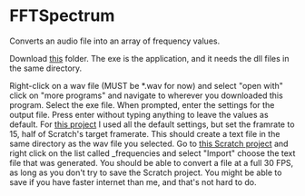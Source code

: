 # FFTSpectrum
Converts an audio file into an array of frequency values.

Download [this](https://github.com/FlynnD273/FFTSpectrum/tree/master/FFTSpectrum/bin/Debug/netcoreapp3.1) folder. The exe is the application, and it needs the dll files in the same directory.

Right-click on a wav file (MUST be \*.wav for now) and select "open with" click on "more programs" and navigate to wherever you downloaded this program. Select the exe file. When prompted, enter the settings for the output file. Press enter without typing anything to leave the values as default. For [this project](https://scratch.mit.edu/projects/409444777/) I used all the default settings, but set the framrate to 15, half of Scratch's target framerate. This should create a text file in the same directory as the wav file you selected. Go to [this Scratch project](https://scratch.mit.edu/projects/409444777/) and right click on the list called \_frequencies and select "Import" choose the text file that was generated. You should be able to convert a file at a full 30 FPS, as long as you don't try to save the Scratch project. You might be able to save if you have faster internet than me, and that's not hard to do.
